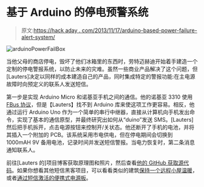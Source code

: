# 基于 Arduino 的停电预警系统

> 原文:[https://hack aday . com/2013/11/17/arduino-based-power-failure-alert-system/](https://hackaday.com/2013/11/17/arduino-based-power-failure-alert-system/)

![arduinoPowerFailBox](../Images/b6a7f8a25c4252f9dc025e5f960476f6.png)

当他父母的商店停电，毁坏了他们冰箱里的东西时，劳特迈赫迪开始着手建造一个定制的停电警报系统，以防止未来的灾难。虽然一些商业产品解决了这个问题，但[Lauters]决定以同样的成本建造自己的产品，同时集成特定的警报功能:在主电源故障时向预定义的联系人发送短信。

第一步是实现 Arduino Micro 和诺基亚手机之间的通信。他的诺基亚 3310 使用 [FBus 协议](http://en.wikipedia.org/wiki/FBus)，但是【Lauters】找不到 Arduino 库来使这项工作更容易。相反，他通过运行 Arduino Uno 作为一个简单的串行中继器，直接从计算机向手机发出命令，实现了基本的通信原型，并最终研究出如何从“duino”发送 SMS。[Lauters]然后把手机拆开，点击电源按钮来控制开/关状态。他还断开了手机的电池，并将其插入一个附加的 PCB。该系统采用市电供电，但在停电期间会切换到 1000mAH 9V 备用电池，记录时间并发送短信警报。当电力恢复时，第二条消息通知联系人。

前往[Lauters 的]项目博客获取原理图和照片，然后查看[他的 GitHub 获取源代码](http://github.com/mehdilauters/arduinoPowerFailureAlarm)。如果你想看其他短信黑客项目，可以看看类似的建筑[保持一个远程小屋温暖](http://hackaday.com/2013/09/25/arduino-based-temp-control-via-sms/)，或者[通过短信激活的便携式电源板](http://hackaday.com/2011/09/13/portable-power-strip-control-lights-and-appliances-using-sms/)。